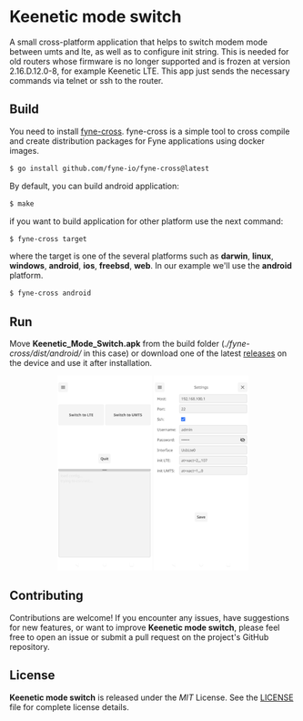 # Keenetic mode switch

A small cross-platform application that helps to switch modem mode between umts and lte, 
as well as to configure init string. This is needed for old routers whose firmware is no longer supported and is 
frozen at version 2.16.D.12.0-8, for example Keenetic LTE. This app just sends the necessary commands via telnet or ssh 
to the router.

## Build
You need to install [fyne-cross](https://github.com/fyne-io/fyne-cross). fyne-cross is a simple tool to cross compile 
and create distribution packages for Fyne applications using docker images.
```bash
$ go install github.com/fyne-io/fyne-cross@latest
```
By default, you can build android application:
```bash
$ make 
```
if you want to build application for other platform use the next command:
```bash
$ fyne-cross target
```
where the target is one of the several platforms such as **darwin**, **linux**, **windows**, **android**, **ios**,
**freebsd**, **web**. In our example we'll use the **android** platform.
```bash
$ fyne-cross android
```
## Run
Move **Keenetic_Mode_Switch.apk** from the build folder (_./fyne-cross/dist/android/_ in this case) or download one of 
the latest [releases](https://github.com/streamdp/modeswitch/releases/latest) on the device and use it after 
installation.

<p align="center">
<img width="33%" src="assets/app_screenshot_1.png" alt="main window">
<img width="33%" src="assets/app_screenshot_2.png" alt="settings window">
</p>

## Contributing
Contributions are welcome! If you encounter any issues, have suggestions for new features, or want to improve
**Keenetic mode switch**, please feel free to open an issue or submit a pull request on the project's GitHub repository.
## License
**Keenetic mode switch** is released under the _MIT_ License. See the [LICENSE](https://github.com/streamdp/modeswitch/blob/master/LICENSE) file for complete license details.
